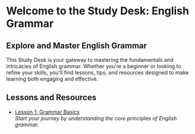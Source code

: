 # Welcome to the Study Desk: English Grammar

## Explore and Master English Grammar

This Study Desk is your gateway to mastering the fundamentals and intricacies of English grammar. Whether you're a beginner or looking to refine your skills, you'll find lessons, tips, and resources designed to make learning both engaging and effective.

## Lessons and Resources

- [Lesson 1: Grammar Basics](/study-desk/languages/english/lesson1_grammer/)  
  *Start your journey by understanding the core principles of English grammar.*

